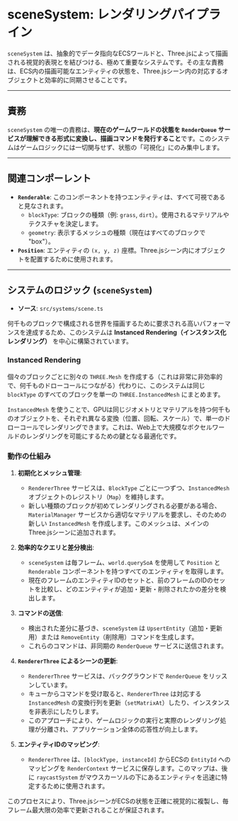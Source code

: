 # sceneSystem: レンダリングパイプライン

`sceneSystem` は、抽象的でデータ指向なECSワールドと、Three.jsによって描画される視覚的表現とを結びつける、極めて重要なシステムです。その主な責務は、ECS内の描画可能なエンティティの状態を、Three.jsシーン内の対応するオブジェクトと効率的に同期させることです。

---

## 責務

`sceneSystem` の唯一の責務は、**現在のゲームワールドの状態を `RenderQueue` サービスが理解できる形式に変換し、描画コマンドを発行すること**です。このシステムはゲームロジックには一切関与せず、状態の「可視化」にのみ集中します。

---

## 関連コンポーレント

-   **`Renderable`**: このコンポーネントを持つエンティティは、すべて可視であると見なされます。
    -   `blockType`: ブロックの種類（例: `grass`, `dirt`）。使用されるマテリアルやテクスチャを決定します。
    -   `geometry`: 表示するメッシュの種類（現在はすべてのブロックで "box"）。
-   **`Position`**: エンティティの `(x, y, z)` 座標。Three.jsシーン内にオブジェクトを配置するために使用されます。

---

## システムのロジック (`sceneSystem`)

-   **ソース**: `src/systems/scene.ts`

何千ものブロックで構成される世界を描画するために要求される高いパフォーマンスを達成するため、このシステムは **Instanced Rendering（インスタンス化レンダリング）** を中心に構築されています。

### Instanced Rendering

個々のブロックごとに別々の `THREE.Mesh` を作成する（これは非常に非効率的で、何千ものドローコールにつながる）代わりに、このシステムは同じ `blockType` のすべてのブロックを単一の `THREE.InstancedMesh` にまとめます。

`InstancedMesh` を使うことで、GPUは同じジオメトリとマテリアルを持つ何千ものオブジェクトを、それぞれ異なる変換（位置、回転、スケール）で、単一のドローコールでレンダリングできます。これは、Web上で大規模なボクセルワールドのレンダリングを可能にするための鍵となる最適化です。

### 動作の仕組み

1.  **初期化とメッシュ管理**:
    -   `RendererThree` サービスは、`BlockType` ごとに一つずつ、`InstancedMesh` オブジェクトのレジストリ（`Map`）を維持します。
    -   新しい種類のブロックが初めてレンダリングされる必要がある場合、`MaterialManager` サービスから適切なマテリアルを要求し、そのための新しい `InstancedMesh` を作成します。このメッシュは、メインのThree.jsシーンに追加されます。

2.  **効率的なクエリと差分検出**:
    -   `sceneSystem` は毎フレーム、`world.querySoA` を使用して `Position` と `Renderable` コンポーネントを持つすべてのエンティティを取得します。
    -   現在のフレームのエンティティIDのセットと、前のフレームのIDのセットを比較し、どのエンティティが追加・更新・削除されたかの差分を検出します。

3.  **コマンドの送信**:
    -   検出された差分に基づき、`sceneSystem` は `UpsertEntity`（追加・更新用）または `RemoveEntity`（削除用）コマンドを生成します。
    -   これらのコマンドは、非同期の `RenderQueue` サービスに送信されます。

4.  **`RendererThree` によるシーンの更新**:
    -   `RendererThree` サービスは、バックグラウンドで `RenderQueue` をリッスンしています。
    -   キューからコマンドを受け取ると、`RendererThree` は対応する `InstancedMesh` の変換行列を更新（`setMatrixAt`）したり、インスタンスを非表示にしたりします。
    -   このアプローチにより、ゲームロジックの実行と実際のレンダリング処理が分離され、アプリケーション全体の応答性が向上します。

5.  **エンティティIDのマッピング**:
    -   `RendererThree` は、`[blockType, instanceId]` からECSの `EntityId` へのマッピングを `RenderContext` サービスに保存します。このマップは、後に `raycastSystem` がマウスカーソルの下にあるエンティティを迅速に特定するために使用されます。

このプロセスにより、Three.jsシーンがECSの状態を正確に視覚的に複製し、毎フレーム最大限の効率で更新されることが保証されます。